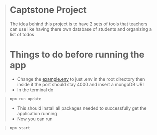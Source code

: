 > # Captstone Project
>
> The idea behind this project is to have 2 sets of tools that teachers can use like having there own database of students and organizing a list of todos
>
> # Things to do before running the app
>
> * Change the [example.env](https://github.com/kangaroofist57/capstone/blob/master/example.env) to just .env in the root directory then inside it the port should stay 4000 and insert a mongoDB URI
> * In the terminal do

>     npm run update
> * This should install all packages needed to successfully get the application running
> * Now you can run

>     npm start